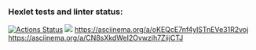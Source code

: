 ### Hexlet tests and linter status:
[![Actions Status](https://github.com/Josephdesable/python-project-49/actions/workflows/hexlet-check.yml/badge.svg)](https://github.com/Josephdesable/python-project-49/actions)
<a href="https://codeclimate.com/github/Josephdesable/python-project-49/maintainability"><img src="https://api.codeclimate.com/v1/badges/5b2ec94e319759b377da/maintainability" /></a>
https://asciinema.org/a/oKEQcE7nf4ylSTnEVe31R2voj
https://asciinema.org/a/CN8sXkdWeI2Ovwzih7ZjijCTJ
